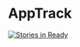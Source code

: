 # AppTrack



[![Stories in Ready](https://badge.waffle.io/ooOysters/AppTrack.png?label=ready&title=Ready)](http://waffle.io/ooOysters/AppTrack)
